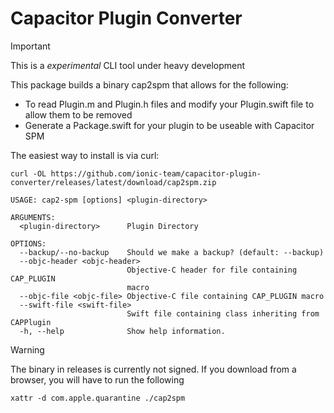 # Capacitor Plugin Converter

> [!IMPORTANT]
> This is a *experimental* CLI tool under heavy development

This package builds a binary cap2spm that allows for the following:

- To read Plugin.m and Plugin.h files and modify your Plugin.swift file to allow them to be removed
- Generate a Package.swift for your plugin to be useable with Capacitor SPM

The easiest way to install is via curl:
```
curl -OL https://github.com/ionic-team/capacitor-plugin-converter/releases/latest/download/cap2spm.zip
```

```
USAGE: cap2-spm [options] <plugin-directory>

ARGUMENTS:
  <plugin-directory>      Plugin Directory

OPTIONS:
  --backup/--no-backup    Should we make a backup? (default: --backup)
  --objc-header <objc-header>
                          Objective-C header for file containing CAP_PLUGIN
                          macro
  --objc-file <objc-file> Objective-C file containing CAP_PLUGIN macro
  --swift-file <swift-file>
                          Swift file containing class inheriting from CAPPlugin
  -h, --help              Show help information.
```


> [!WARNING]
> The binary in releases is currently not signed. If you download from a browser, you will have to run the following
> ```
> xattr -d com.apple.quarantine ./cap2spm
> ```
